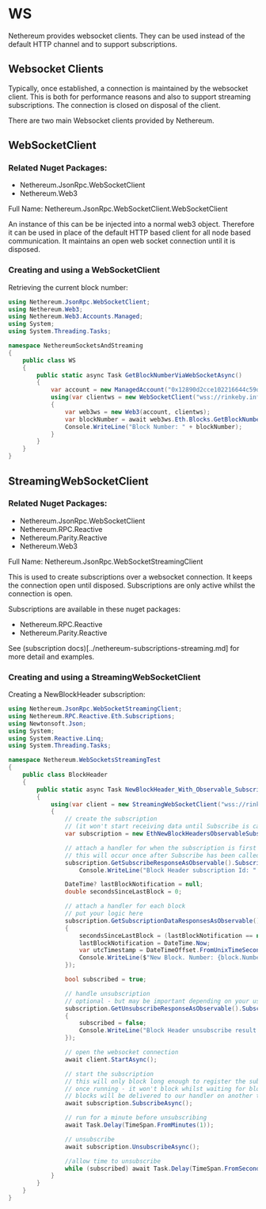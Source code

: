 # WS

Nethereum provides websocket clients.  They can be used instead of the default HTTP channel and to support subscriptions.

## Websocket Clients

Typically, once established, a connection is maintained by the websocket client. This is both for performance reasons and also to support streaming subscriptions.  The connection is closed on disposal of the client.

There are two main Websocket clients provided by Nethereum.

## WebSocketClient

### Related Nuget Packages:
* Nethereum.JsonRpc.WebSocketClient
* Nethereum.Web3

Full Name: Nethereum.JsonRpc.WebSocketClient.WebSocketClient

An instance of this can be be injected into a normal web3 object. Therefore it can be used in place of the default HTTP based client for all node based communication.  It maintains an open web socket connection until it is disposed.

### Creating and using a WebSocketClient

Retrieving the current block number:
``` csharp
using Nethereum.JsonRpc.WebSocketClient;
using Nethereum.Web3;
using Nethereum.Web3.Accounts.Managed;
using System;
using System.Threading.Tasks;

namespace NethereumSocketsAndStreaming
{
    public class WS
    {
        public static async Task GetBlockNumberViaWebSocketAsync()
        {
            var account = new ManagedAccount("0x12890d2cce102216644c59daE5baed380d84830c", "password");
            using(var clientws = new WebSocketClient("wss://rinkeby.infura.io/ws"))
            { 
                var web3ws = new Web3(account, clientws);
                var blockNumber = await web3ws.Eth.Blocks.GetBlockNumber.SendRequestAsync(); //task cancelled exception
                Console.WriteLine("Block Number: " + blockNumber);
            }
        }
    }
}

```

## StreamingWebSocketClient

### Related Nuget Packages:
* Nethereum.JsonRpc.WebSocketClient
* Nethereum.RPC.Reactive
* Nethereum.Parity.Reactive
* Nethereum.Web3

Full Name: Nethereum.JsonRpc.WebSocketStreamingClient

This is used to create subscriptions over a websocket connection. It keeps the connection open until disposed.  Subscriptions are only active whilst the connection is open.  

Subscriptions are available in these nuget packages:
* Nethereum.RPC.Reactive
* Nethereum.Parity.Reactive

See (subscription docs)[../nethereum-subscriptions-streaming.md] for more detail and examples.

### Creating and using a StreamingWebSocketClient

Creating a NewBlockHeader subscription:
``` csharp
using Nethereum.JsonRpc.WebSocketStreamingClient;
using Nethereum.RPC.Reactive.Eth.Subscriptions;
using Newtonsoft.Json;
using System;
using System.Reactive.Linq;
using System.Threading.Tasks;

namespace Nethereum.WebSocketsStreamingTest
{
    public class BlockHeader
    {
        public static async Task NewBlockHeader_With_Observable_Subscription()
        {
            using(var client = new StreamingWebSocketClient("wss://rinkeby.infura.io/ws"))
            {
                // create the subscription
                // (it won't start receiving data until Subscribe is called)
                var subscription = new EthNewBlockHeadersObservableSubscription(client);

                // attach a handler for when the subscription is first created (optional)
                // this will occur once after Subscribe has been called
                subscription.GetSubscribeResponseAsObservable().Subscribe(subscriptionId =>
                    Console.WriteLine("Block Header subscription Id: " + subscriptionId));

                DateTime? lastBlockNotification = null;
                double secondsSinceLastBlock = 0;

                // attach a handler for each block
                // put your logic here
                subscription.GetSubscriptionDataResponsesAsObservable().Subscribe(block => 
                {
                    secondsSinceLastBlock = (lastBlockNotification == null) ? 0 : (int)DateTime.Now.Subtract(lastBlockNotification.Value).TotalSeconds;
                    lastBlockNotification = DateTime.Now;
                    var utcTimestamp = DateTimeOffset.FromUnixTimeSeconds((long)block.Timestamp.Value);
                    Console.WriteLine($"New Block. Number: {block.Number.Value}, Timestamp UTC: {JsonConvert.SerializeObject(utcTimestamp)}, Seconds since last block received: {secondsSinceLastBlock} ");
                });

                bool subscribed = true;

                // handle unsubscription
                // optional - but may be important depending on your use case
                subscription.GetUnsubscribeResponseAsObservable().Subscribe(response =>
                { 
                    subscribed = false;
                    Console.WriteLine("Block Header unsubscribe result: " + response);
                });

                // open the websocket connection
                await client.StartAsync();

                // start the subscription
                // this will only block long enough to register the subscription with the client
                // once running - it won't block whilst waiting for blocks
                // blocks will be delivered to our handler on another thread
                await subscription.SubscribeAsync();

                // run for a minute before unsubscribing
                await Task.Delay(TimeSpan.FromMinutes(1)); 

                // unsubscribe
                await subscription.UnsubscribeAsync();

                //allow time to unsubscribe
                while (subscribed) await Task.Delay(TimeSpan.FromSeconds(1));
            }
        }
    }
}

```